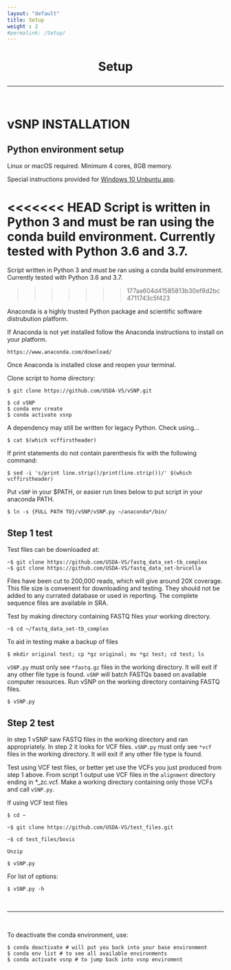 ```yaml
---
layout: "default"
title: Setup
weight : 2
#permalink: /Setup/
---
```


<h1><p style="text-align: center">Setup</p></h1>

-----
<br>

vSNP INSTALLATION
=================

## Python environment setup

Linux or macOS required.  Minimum 4 cores, 8GB memory.

Special instructions provided for [Windows 10 Unbuntu app](https://usda-vs.github.io/vSNP/windows10.html).

<<<<<<< HEAD
Script is written in Python 3 and must be ran using the conda build environment.  Currently tested with Python 3.6 and 3.7. 
=======
Script written in Python 3 and must be ran using a conda build environment.  Currently tested with Python 3.6 and 3.7. 
>>>>>>> 177aa604d41585813b30ef8d2bc4711743c5f423

Anaconda is a highly trusted Python package and scientific software distrubution platform.  

If Anaconda is not yet installed follow the Anaconda instructions to install on your platform.

    https://www.anaconda.com/download/     
    
Once Anaconda is installed close and reopen your terminal.

Clone script to home directory: 

    $ git clone https://github.com/USDA-VS/vSNP.git

    $ cd vSNP
    $ conda env create
    $ conda activate vsnp

 A dependency may still be written for legacy Python.  Check using...

    $ cat $(which vcffirstheader)
 
 If print statements do not contain parenthesis fix with the following command:

    $ sed -i 's/print line.strip()/print(line.strip())/' $(which vcffirstheader)

Put `vSNP` in your $PATH, or easier run lines below to put script in your anaconda PATH.

    $ ln -s {FULL PATH TO}/vSNP/vSNP.py ~/anaconda*/bin/

## Step 1 test

Test files can be downloaded at:

    ~$ git clone https://github.com/USDA-VS/fastq_data_set-tb_complex
    ~$ git clone https://github.com/USDA-VS/fastq_data_set-brucella
    
Files have been cut to 200,000 reads, which will give around 20X coverage.  This file size is convenent for downloading and testing.  They should not be added to any currated database or used in reporting.  The complete sequence files are available in SRA.

Test by making directory containing FASTQ files your working directory.

    ~$ cd ~/fastq_data_set-tb_complex

To aid in testing make a backup of files

    $ mkdir original test; cp *gz original; mv *gz test; cd test; ls

`vSNP.py` must only see `*fastq.gz` files in the working directory.  It will exit if any other file type is found.  `vSNP` will batch FASTQs based on available computer resources.  Run vSNP on the working directory containing FASTQ files.

    $ vSNP.py


## Step 2 test

In step 1 vSNP saw FASTQ files in the working directory and ran appropriately.  In step 2 it looks for VCF files.  `vSNP.py` must only see `*vcf` files in the working directory.  It will exit if any other file type is found.  

Test using VCF test files, or better yet use the VCFs you just produced from step 1 above.  From script 1 output use VCF files in the `alignment` directory ending in *_zc.vcf.  Make a working directory containing only those VCFs and call `vSNP.py`.  
    
If using VCF test files

    $ cd ~
    
    ~$ git clone https://github.com/USDA-VS/test_files.git
    
    ~$ cd test_files/bovis

    Unzip

    $ vSNP.py
    
For list of options:
    
    $ vSNP.py -h
    
<br>

---

<br>

To deactivate the conda environment, use:
    
    $ conda deactivate # will put you back into your base environment
    $ conda env list # to see all available environments
    $ conda activate vsnp # to jump back into vsnp enviroment

